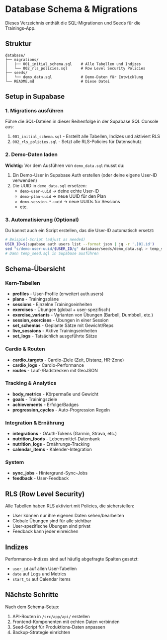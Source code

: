 # Database Schema & Migrations

Dieses Verzeichnis enthält die SQL-Migrationen und Seeds für die Trainings-App.

## Struktur

```
database/
├── migrations/
│   ├── 001_initial_schema.sql    # Alle Tabellen und Indizes
│   └── 002_rls_policies.sql      # Row Level Security Policies
├── seeds/
│   └── demo_data.sql             # Demo-Daten für Entwicklung
└── README.md                     # Diese Datei
```

## Setup in Supabase

### 1. Migrations ausführen

Führe die SQL-Dateien in dieser Reihenfolge in der Supabase SQL Console aus:

1. `001_initial_schema.sql` - Erstellt alle Tabellen, Indizes und aktiviert RLS
2. `002_rls_policies.sql` - Setzt alle RLS-Policies für Datenschutz

### 2. Demo-Daten laden

**Wichtig:** Vor dem Ausführen von `demo_data.sql` musst du:

1. Ein Demo-User in Supabase Auth erstellen (oder deine eigene User-ID verwenden)
2. Die UUID in `demo_data.sql` ersetzen:
   - `demo-user-uuid` → deine echte User-ID
   - `demo-plan-uuid` → neue UUID für den Plan
   - `demo-session-*-uuid` → neue UUIDs für Sessions
   - etc.

### 3. Automatisierung (Optional)

Du kannst auch ein Script erstellen, das die User-ID automatisch ersetzt:

```bash
# Beispiel-Script (adjust as needed)
USER_ID=$(supabase auth users list --format json | jq -r '.[0].id')
sed "s/demo-user-uuid/$USER_ID/g" database/seeds/demo_data.sql > temp_seed.sql
# Dann temp_seed.sql in Supabase ausführen
```

## Schema-Übersicht

### Kern-Tabellen

- **profiles** - User-Profile (erweitert auth.users)
- **plans** - Trainingspläne
- **sessions** - Einzelne Trainingseinheiten
- **exercises** - Übungen (global + user-spezifisch)
- **exercise_variants** - Varianten von Übungen (Barbell, Dumbbell, etc.)
- **session_exercises** - Übungen in einer Session
- **set_schemas** - Geplante Sätze mit Gewicht/Reps
- **live_sessions** - Aktive Trainingseinheiten
- **set_logs** - Tatsächlich ausgeführte Sätze

### Cardio & Routen

- **cardio_targets** - Cardio-Ziele (Zeit, Distanz, HR-Zone)
- **cardio_logs** - Cardio-Performance
- **routes** - Lauf-/Radstrecken mit GeoJSON

### Tracking & Analytics

- **body_metrics** - Körpermaße und Gewicht
- **goals** - Trainingsziele
- **achievements** - Erfolge/Badges
- **progression_cycles** - Auto-Progression Regeln

### Integration & Ernährung

- **integrations** - OAuth-Tokens (Garmin, Strava, etc.)
- **nutrition_foods** - Lebensmittel-Datenbank
- **nutrition_logs** - Ernährungs-Tracking
- **calendar_items** - Kalender-Integration

### System

- **sync_jobs** - Hintergrund-Sync-Jobs
- **feedback** - User-Feedback

## RLS (Row Level Security)

Alle Tabellen haben RLS aktiviert mit Policies, die sicherstellen:

- User können nur ihre eigenen Daten sehen/bearbeiten
- Globale Übungen sind für alle sichtbar
- User-spezifische Übungen sind privat
- Feedback kann jeder einreichen

## Indizes

Performance-Indizes sind auf häufig abgefragte Spalten gesetzt:
- `user_id` auf allen User-Tabellen
- `date` auf Logs und Metrics
- `start_ts` auf Calendar Items

## Nächste Schritte

Nach dem Schema-Setup:

1. API-Routen in `/src/app/api/` erstellen
2. Frontend-Komponenten mit echten Daten verbinden
3. Seed-Script für Produktions-Daten anpassen
4. Backup-Strategie einrichten

